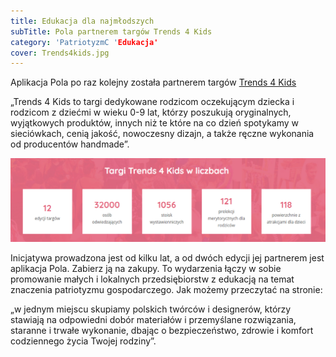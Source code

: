 ```yaml
---
title: Edukacja dla najmłodszych
subTitle: Pola partnerem targów Trends 4 Kids
category: 'PatriotyzmC 'Edukacja'
cover: Trends4kids.jpg
---
```


Aplikacja Pola po raz kolejny została partnerem targów [Trends 4 Kids](https://trends4kids.pl/)

„Trends 4 Kids to targi dedykowane rodzicom oczekującym dziecka i rodzicom z dziećmi w wieku 0-9 lat, którzy poszukują oryginalnych, wyjątkowych produktów, innych niż te które na co dzień spotykamy w sieciówkach, cenią jakość, nowoczesny dizajn, a także ręczne wykonania od producentów handmade”.

![](targi.PNG)

Inicjatywa prowadzona jest od kilku lat, a od dwóch edycji jej partnerem jest aplikacja Pola. Zabierz ją na zakupy. To wydarzenia łączy w sobie promowanie małych i lokalnych przedsiębiorstw z edukacją na temat znaczenia patriotyzmu gospodarczego. Jak możemy przeczytać na stronie:

„w jednym miejscu skupiamy polskich twórców i designerów, którzy stawiają na odpowiedni dobór materiałów i przemyślane rozwiązania, staranne i trwałe wykonanie, dbając o bezpieczeństwo, zdrowie i komfort codziennego życia Twojej rodziny”.